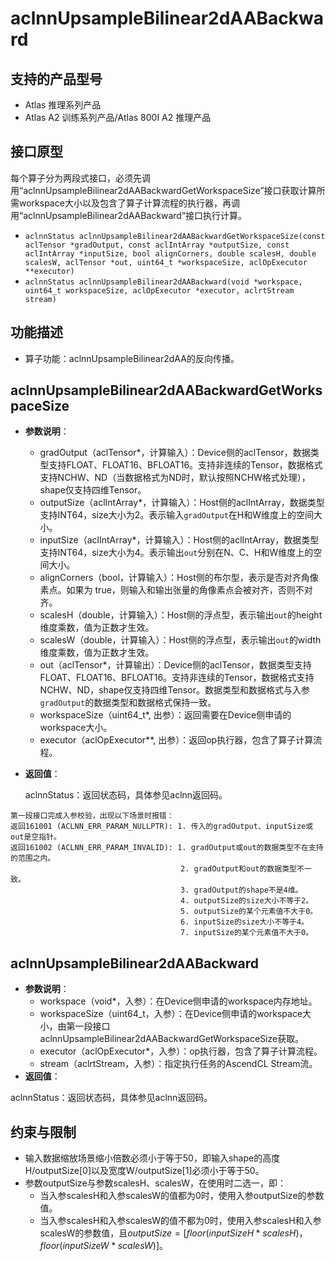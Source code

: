 # aclnnUpsampleBilinear2dAABackward

## 支持的产品型号
- Atlas 推理系列产品
- Atlas A2 训练系列产品/Atlas 800I A2 推理产品

## 接口原型

每个算子分为两段式接口，必须先调用“aclnnUpsampleBilinear2dAABackwardGetWorkspaceSize”接口获取计算所需workspace大小以及包含了算子计算流程的执行器，再调用“aclnnUpsampleBilinear2dAABackward”接口执行计算。

- `aclnnStatus aclnnUpsampleBilinear2dAABackwardGetWorkspaceSize(const aclTensor *gradOutput, const aclIntArray *outputSize, const aclIntArray *inputSize, bool alignCorners, double scalesH, double scalesW, aclTensor *out, uint64_t *workspaceSize, aclOpExecutor **executor)`
- `aclnnStatus aclnnUpsampleBilinear2dAABackward(void *workspace, uint64_t workspaceSize, aclOpExecutor *executor, aclrtStream stream)`

## 功能描述

- 算子功能：aclnnUpsampleBilinear2dAA的反向传播。
  

## aclnnUpsampleBilinear2dAABackwardGetWorkspaceSize

* **参数说明**：
  - gradOutput（aclTensor*，计算输入）：Device侧的aclTensor，数据类型支持FLOAT、FLOAT16、BFLOAT16。支持非连续的Tensor，数据格式支持NCHW、ND（当数据格式为ND时，默认按照NCHW格式处理），shape仅支持四维Tensor。
  - outputSize（aclIntArray*，计算输入）：Host侧的aclIntArray，数据类型支持INT64，size大小为2。表示输入`gradOutput`在H和W维度上的空间大小。
  - inputSize（aclIntArray*，计算输入）：Host侧的aclIntArray，数据类型支持INT64，size大小为4。表示输出`out`分别在N、C、H和W维度上的空间大小。
  - alignCorners（bool，计算输入）：Host侧的布尔型，表示是否对齐角像素点。如果为 true，则输入和输出张量的角像素点会被对齐，否则不对齐。
  - scalesH（double，计算输入）：Host侧的浮点型，表示输出`out`的height维度乘数，值为正数才生效。
  - scalesW（double，计算输入）：Host侧的浮点型，表示输出`out`的width维度乘数，值为正数才生效。
  - out（aclTensor*，计算输出）：Device侧的aclTensor，数据类型支持FLOAT、FLOAT16、BFLOAT16。支持非连续的Tensor，数据格式支持NCHW、ND，shape仅支持四维Tensor。数据类型和数据格式与入参`gradOutput`的数据类型和数据格式保持一致。
  - workspaceSize（uint64_t\*, 出参）：返回需要在Device侧申请的workspace大小。
  - executor（aclOpExecutor\**, 出参）：返回op执行器，包含了算子计算流程。
* **返回值**：

  aclnnStatus：返回状态码，具体参见aclnn返回码。
```
第一段接口完成入参校验，出现以下场景时报错：
返回161001 (ACLNN_ERR_PARAM_NULLPTR): 1. 传入的gradOutput、inputSize或out是空指针。
返回161002 (ACLNN_ERR_PARAM_INVALID): 1. gradOutput或out的数据类型不在支持的范围之内。
                                      2. gradOutput和out的数据类型不一致。
                                      3. gradOutput的shape不是4维。
                                      4. outputSize的size大小不等于2。
                                      5. outputSize的某个元素值不大于0。
                                      6. inputSize的size大小不等于4。
                                      7. inputSize的某个元素值不大于0。
```

## aclnnUpsampleBilinear2dAABackward

* **参数说明**：
  - workspace（void\*，入参）：在Device侧申请的workspace内存地址。
  - workspaceSize（uint64\_t，入参）：在Device侧申请的workspace大小，由第一段接口aclnnUpsampleBilinear2dAABackwardGetWorkspaceSize获取。
  - executor（aclOpExecutor\*，入参）：op执行器，包含了算子计算流程。
  - stream（aclrtStream，入参）：指定执行任务的AscendCL Stream流。
* **返回值**：

aclnnStatus：返回状态码，具体参见aclnn返回码。

## 约束与限制

- 输入数据缩放场景缩小倍数必须小于等于50，即输入shape的高度H/outputSize[0]以及宽度W/outputSize[1]必须小于等于50。
- 参数outputSize与参数scalesH、scalesW，在使用时二选一，即：
  - 当入参scalesH和入参scalesW的值都为0时，使用入参outputSize的参数值。
  - 当入参scalesH和入参scalesW的值不都为0时，使用入参scalesH和入参scalesW的参数值，且$outputSize=[floor(inputSizeH*scalesH)，floor(inputSizeW*scalesW)]$。
